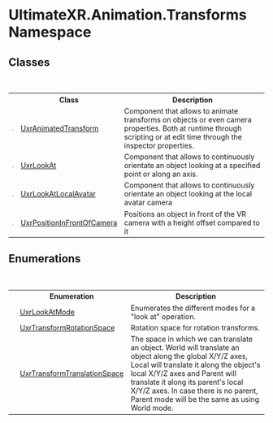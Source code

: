 # UltimateXR.Animation.Transforms Namespace

## Classes
&nbsp;<table><tr><th></th><th>Class</th><th>Description</th></tr><tr><td>![Public class](media/pubclass.gif "Public class")</td><td><a href="T_UltimateXR_Animation_Transforms_UxrAnimatedTransform">UxrAnimatedTransform</a></td><td>
Component that allows to animate transforms on objects or even camera properties. Both at runtime through scripting or at edit time through the inspector properties.</td></tr><tr><td>![Public class](media/pubclass.gif "Public class")</td><td><a href="T_UltimateXR_Animation_Transforms_UxrLookAt">UxrLookAt</a></td><td>
Component that allows to continuously orientate an object looking at a specified point or along an axis.</td></tr><tr><td>![Public class](media/pubclass.gif "Public class")</td><td><a href="T_UltimateXR_Animation_Transforms_UxrLookAtLocalAvatar">UxrLookAtLocalAvatar</a></td><td>
Component that allows to continuously orientate an object looking at the local avatar camera</td></tr><tr><td>![Public class](media/pubclass.gif "Public class")</td><td><a href="T_UltimateXR_Animation_Transforms_UxrPositionInFrontOfCamera">UxrPositionInFrontOfCamera</a></td><td>
Positions an object in front of the VR camera with a height offset compared to it</td></tr></table>

## Enumerations
&nbsp;<table><tr><th></th><th>Enumeration</th><th>Description</th></tr><tr><td>![Public enumeration](media/pubenumeration.gif "Public enumeration")</td><td><a href="T_UltimateXR_Animation_Transforms_UxrLookAtMode">UxrLookAtMode</a></td><td>
Enumerates the different modes for a "look at" operation.</td></tr><tr><td>![Public enumeration](media/pubenumeration.gif "Public enumeration")</td><td><a href="T_UltimateXR_Animation_Transforms_UxrTransformRotationSpace">UxrTransformRotationSpace</a></td><td>
Rotation space for rotation transforms.</td></tr><tr><td>![Public enumeration](media/pubenumeration.gif "Public enumeration")</td><td><a href="T_UltimateXR_Animation_Transforms_UxrTransformTranslationSpace">UxrTransformTranslationSpace</a></td><td>
The space in which we can translate an object. World will translate an object along the global X/Y/Z axes, Local will translate it along the object's local X/Y/Z axes and Parent will translate it along its parent's local X/Y/Z axes. In case there is no parent, Parent mode will be the same as using World mode.</td></tr></table>&nbsp;
